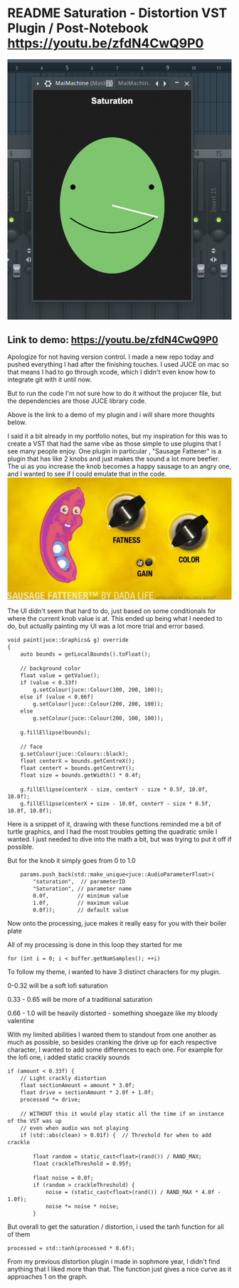 # README Saturation - Distortion VST Plugin / Post-Notebook https://youtu.be/zfdN4CwQ9P0
![MaiMachine Plugin](image.png)
## Link to demo: https://youtu.be/zfdN4CwQ9P0

Apologize for not having version control.
I made a new repo today and pushed everything I had after the finishing touches.
I used JUCE on mac so that means I had to go through xcode, which I didn't even
know how to integrate git with it until now.

But to run the code I'm not sure how to do it without the projucer file, but the dependencies are those JUCE library code.

Above is the link to a demo of my plugin and i will share more thoughts below.

I said it a bit already in my portfolio notes, but my inspiration for this was to create a VST that had the same vibe as those simple to use plugins that I see many people enjoy. One plugin in particular , "Sausage Fattener" is a plugin that has like 2 knobs and just makes the sound a lot more beefier. The ui as you increase the knob becomes a happy sausage to an angry one, and I wanted to see if I could emulate that in the code.
![alt text](image-1.png)

The UI didn't seem that hard to do, just based on some conditionals for where the current knob value is at. This ended up being what I needed to do, but actually painting my UI was a lot more trial and error based.

```
void paint(juce::Graphics& g) override
{
    auto bounds = getLocalBounds().toFloat();
    
    // background color
    float value = getValue();
    if (value < 0.33f)
        g.setColour(juce::Colour(100, 200, 100));
    else if (value < 0.66f)
        g.setColour(juce::Colour(200, 200, 100));
    else
        g.setColour(juce::Colour(200, 100, 100));
        
    g.fillEllipse(bounds);

    // face
    g.setColour(juce::Colours::black);
    float centerX = bounds.getCentreX();
    float centerY = bounds.getCentreY();
    float size = bounds.getWidth() * 0.4f;

    g.fillEllipse(centerX - size, centerY - size * 0.5f, 10.0f, 10.0f);
    g.fillEllipse(centerX + size - 10.0f, centerY - size * 0.5f, 10.0f, 10.0f);
```
Here is a snippet of it, drawing with these functions reminded me a bit of turtle graphics, and I had the most troubles getting the quadratic smile I wanted. I just needed to dive into the math a bit, but was trying to put it off if possible.

But for the knob it simply goes from 0 to 1.0

```
    params.push_back(std::make_unique<juce::AudioParameterFloat>(
        "saturation",  // parameterID
        "Saturation", // parameter name
        0.0f,         // minimum value
        1.0f,         // maximum value
        0.0f));       // default value
```

Now onto the processing, juce makes it really easy for you with their boiler plate

All of my processing is done in this loop they started for me 
```
for (int i = 0; i < buffer.getNumSamples(); ++i)
```

To follow my theme, i wanted to have 3 distinct characters for my plugin.

0-0.32 will be a soft lofi saturation

0.33 - 0.65 will be more of a traditional saturation

0.66 - 1.0 will be heavily distorted - something shoegaze like my bloody valentine

With my limited abilities I wanted them to standout from one another as much as possible, so 
besides cranking the drive up for each respective character, I wanted to add some differences to each one. For example for the lofi one, i added static crackly sounds

```
if (amount < 0.33f) {
    // Light crackly distortion
    float sectionAmount = amount * 3.0f;
    float drive = sectionAmount * 2.0f + 1.0f;
    processed *= drive;

    // WITHOUT this it would play static all the time if an instance of the VST was up
    // even when audio was not playing
    if (std::abs(clean) > 0.01f) {  // Threshold for when to add crackle
        
        float random = static_cast<float>(rand()) / RAND_MAX;
        float crackleThreshold = 0.95f;
        
        float noise = 0.0f;
        if (random > crackleThreshold) {
            noise = (static_cast<float>(rand()) / RAND_MAX * 4.0f - 1.0f);
            noise *= noise * noise;
        }
```

But overall to get the saturation / distortion, i used the tanh function for all of them
```
processed = std::tanh(processed * 0.6f);
```

From my previous distortion plugin i made in sophmore year, I didn't find anything that I liked more than that. The function just gives a nice curve as it approaches 1 on the graph.
